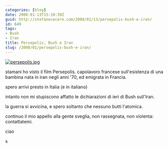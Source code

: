 ```yaml
---
categories: [blog]
date: 2008-01-13T15:10:39Z
guid: http://stefanocecere.com/2008/01/13/persepolis-bush-e-iran/
id: 649
tags:
- Bush
- Iran
title: Persepolis, Bush e Iran
slug: /2008/01/persepolis-bush-e-iran/
---
```


[![persepolis.jpg](http://stefanocecere.com/wp-content/uploads/sites/3/2008/01/persepolis.jpg)](http://www.sonypictures.com/classics/persepolis/)
  
stamani ho visto il film Persepolis. capolavoro francese sull'esistenza di una bambina nata in iran negli anni '70, ed emigrata in Francia.

spero arrivi presto in Italia (e in italiano)

intanto non mi stupiscono affatto le dichiarazioni di ieri di Bush sull'Iran.
  
la guerra si avvicina, e spero soltanto che nessuno butti l'atomica.

continuo il mio appello alla gente sveglia, non rassegnata, non violenta: contattatemi.

ciao
  
s
